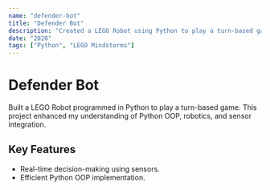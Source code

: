 ```yaml
---
name: "defender-bot"
title: "Defender Bot"
description: "Created a LEGO Robot using Python to play a turn-based game, showcasing Python OOP and robotics integration."
date: "2020"
tags: ["Python", "LEGO Mindstorms"]
---
```


# Defender Bot

Built a LEGO Robot programmed in Python to play a turn-based game. This project enhanced my understanding of Python OOP, robotics, and sensor integration.

## Key Features

- Real-time decision-making using sensors.
- Efficient Python OOP implementation.
